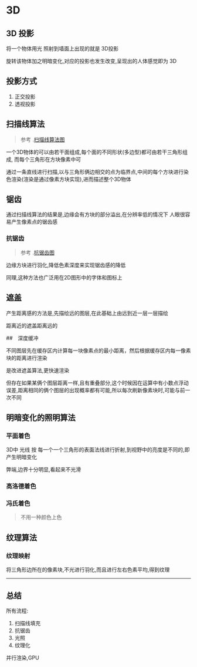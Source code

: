 # 3D

## 3D 投影

将一个物体用光 照射到墙面上出现的就是 3D投影

旋转该物体加之明暗变化,对应的投影也发生改变,呈现出的人体感觉即为 3D

## 投影方式

1. 正交投影
2. 透视投影


## 扫描线算法

> 参考 .[扫描线算法图](./扫描线算法.png)

一个3D物体的可以由若干面组成,每个面的不同形状(多边型)都可由若干三角形组成, 而每个三角形在方块像素中可

通过一条直线进行扫描,以与三角形俩边相交的点为临界点,中间的每个方块进行染色渲染(渲染是通过像素方块实现),进而描述整个3D物体

## 锯齿

通过扫描线算法的结果是,边缘会有方块的部分溢出,在分辨率低的情况下 人眼很容易产生像素点的锯齿感

### 抗锯齿

> 参考 .[抗锯齿图](./抗锯齿.png)

边缘方块进行羽化,降低色素深度来实现锯齿感的降低

同理,这种方法也广泛用在2D图形中的字体和图标上

## 遮盖

产生距离感的方法是,先描绘远的图层,在此基础上由远到近一层一层描绘

距离近的遮盖距离远的

##　深度缓冲

不同图层先在缓存区内计算每一块像素点的最小距离，然后根据缓存区内每一像素块的距离进行渲染

是改进遮盖算法,更快速渲染

但存在如果某俩个图层距离一样,且有重叠部分,这个时候因在运算中有小数点浮动误差,距离相同的俩个图层的出现概率都有可能,所以每次刷新像素块时,可能与前一次不同

## 明暗变化的照明算法

### 平面着色

3D中 光线 按 每一个一个三角形的表面法线进行折射,到视野中的亮度是不同的,即产生明暗变化

弊端,边界十分明显,看起来不光滑

### 高洛德着色

### 冯氏着色

> 不用一种颜色上色

## 纹理算法

### 纹理映射

将三角形边所在的像素块,不光进行羽化,而且进行左右色素平均,得到纹理

------------

## 总结

所有流程:

1. 扫描线填充
2. 抗锯齿
3. 光照
4. 纹理化

并行渲染,GPU